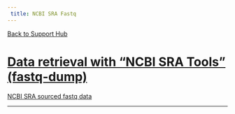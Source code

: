 ```yaml
---
 title: NCBI SRA Fastq
---
```


[Back to Support Hub](/support/)

# [Data retrieval with “NCBI SRA Tools” (fastq-dump)](https://training.galaxyproject.org/training-material/faqs/galaxy/dataupload_NCBI_SRA.html)

[NCBI SRA sourced fastq data](https://training.galaxyproject.org/training-material/faqs/galaxy/dataupload_NCBI_SRA_sourced_fastq_data.html)


----
